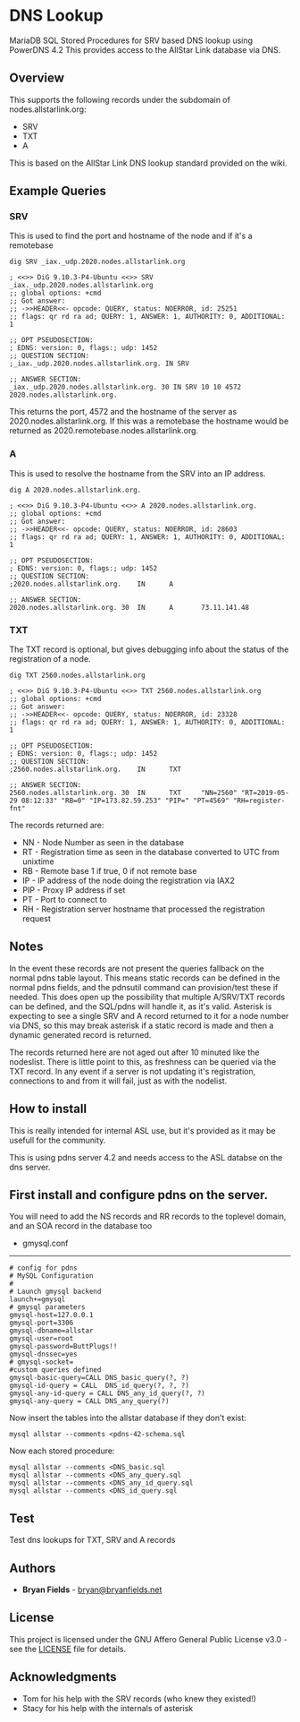 # DNS Lookup

MariaDB SQL Stored Procedures for SRV based DNS lookup using PowerDNS 4.2
This provides access to the AllStar Link database via DNS.

## Overview 
This supports the following records under the subdomain of nodes.allstarlink.org:
* SRV
* TXT
* A

This is based on the AllStar Link DNS lookup standard provided on the wiki.  

## Example Queries 

### SRV
This is used to find the port and hostname of the node and if it's a remotebase

```
dig SRV _iax._udp.2020.nodes.allstarlink.org

; <<>> DiG 9.10.3-P4-Ubuntu <<>> SRV _iax._udp.2020.nodes.allstarlink.org
;; global options: +cmd
;; Got answer:
;; ->>HEADER<<- opcode: QUERY, status: NOERROR, id: 25251
;; flags: qr rd ra ad; QUERY: 1, ANSWER: 1, AUTHORITY: 0, ADDITIONAL: 1

;; OPT PSEUDOSECTION:
; EDNS: version: 0, flags:; udp: 1452
;; QUESTION SECTION:
;_iax._udp.2020.nodes.allstarlink.org. IN SRV

;; ANSWER SECTION:
_iax._udp.2020.nodes.allstarlink.org. 30 IN SRV 10 10 4572 2020.nodes.allstarlink.org.
```
This returns the port, 4572 and the hostname of the server as 2020.nodes.allstarlink.org. 
If this was a remotebase the hostname would be returned as 2020.remotebase.nodes.allstarlink.org.

### A

This is used to resolve the hostname from the SRV into an IP address.
```
dig A 2020.nodes.allstarlink.org.

; <<>> DiG 9.10.3-P4-Ubuntu <<>> A 2020.nodes.allstarlink.org.
;; global options: +cmd
;; Got answer:
;; ->>HEADER<<- opcode: QUERY, status: NOERROR, id: 28603
;; flags: qr rd ra ad; QUERY: 1, ANSWER: 1, AUTHORITY: 0, ADDITIONAL: 1

;; OPT PSEUDOSECTION:
; EDNS: version: 0, flags:; udp: 1452
;; QUESTION SECTION:
;2020.nodes.allstarlink.org.    IN      A

;; ANSWER SECTION:
2020.nodes.allstarlink.org. 30  IN      A       73.11.141.48
```

### TXT

The TXT record is optional, but gives debugging info about the status of the registration of a node.

```
dig TXT 2560.nodes.allstarlink.org

; <<>> DiG 9.10.3-P4-Ubuntu <<>> TXT 2560.nodes.allstarlink.org
;; global options: +cmd
;; Got answer:
;; ->>HEADER<<- opcode: QUERY, status: NOERROR, id: 23328
;; flags: qr rd ra ad; QUERY: 1, ANSWER: 1, AUTHORITY: 0, ADDITIONAL: 1

;; OPT PSEUDOSECTION:
; EDNS: version: 0, flags:; udp: 1452
;; QUESTION SECTION:
;2560.nodes.allstarlink.org.    IN      TXT

;; ANSWER SECTION:
2560.nodes.allstarlink.org. 30  IN      TXT     "NN=2560" "RT=2019-05-29 08:12:33" "RB=0" "IP=173.82.59.253" "PIP=" "PT=4569" "RH=register-fnt"
```

The records returned are:

* NN - Node Number as seen in the database
* RT - Registration time as seen in the database converted to UTC from unixtime
* RB - Remote base 1 if true, 0 if not remote base
* IP - IP address of the node doing the registration via IAX2
* PIP - Proxy IP address if set
* PT - Port to connect to
* RH - Registration server hostname that processed the registration request

## Notes
In the event these records are not present the queries fallback on the normal pdns table layout.  This means static records can be defined in the normal pdns fields, and the pdnsutil command can provision/test these if needed.  This does open up the possibility that multiple A/SRV/TXT records can be defined, and the SQL/pdns will handle it, as it's valid.  Asterisk is expecting to see a single SRV and A record returned to it for a node number via DNS, so this may break asterisk if a static record is made and then a dynamic generated record is returned.

The records returned here are not aged out after 10 minuted like the nodeslist.  There is little point to this, as freshness can be queried via the TXT record.  In any event if a server is not updating it's registration, connections to and from it will fail, just as with the nodelist. 

## How to install
This is really intended for internal ASL use, but it's provided as it may be usefull for the community.  

This is using pdns server 4.2 and needs access to the ASL databse on the dns server.

## First install and configure pdns on the server.  

You will need to add the NS records and RR records to the toplevel domain, and an SOA record in the database too

* gmysql.conf
---

```
# config for pdns
# MySQL Configuration
#
# Launch gmysql backend
launch+=gmysql
# gmysql parameters
gmysql-host=127.0.0.1
gmysql-port=3306
gmysql-dbname=allstar
gmysql-user=root
gmysql-password=ButtPlugs!!
gmysql-dnssec=yes
# gmysql-socket=
#custom queries defined 
gmysql-basic-query=CALL DNS_basic_query(?, ?)
gmysql-id-query = CALL  DNS_id_query(?, ?, ?)
gmysql-any-id-query = CALL DNS_any_id_query(?, ?)
gmysql-any-query = CALL DNS_any_query(?)

```

Now insert the tables into the allstar database if they don't exist:

```
mysql allstar --comments <pdns-42-schema.sql 
```

Now each stored procedure:
```
mysql allstar --comments <DNS_basic.sql
mysql allstar --comments <DNS_any_query.sql
mysql allstar --comments <DNS_any_id_query.sql
mysql allstar --comments <DNS_id_query.sql
```
## Test 
Test dns lookups for TXT, SRV and A records

## Authors

* **Bryan Fields** - [bryan@bryanfields.net](mailto:bryan@bryanfields.net)

## License

This project is licensed under the GNU Affero General Public License v3.0 - see the [LICENSE](LICENSE) file for details.

## Acknowledgments

* Tom for his help with the SRV records (who knew they existed!)
* Stacy for his help with the internals of asterisk


